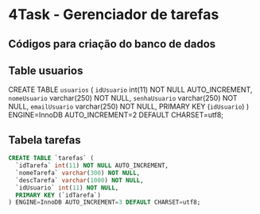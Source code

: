# 4Task - Gerenciador de tarefas


## Códigos para criação do banco de dados

## Table usuarios
CREATE TABLE `usuarios` (
  `idUsuario` int(11) NOT NULL AUTO_INCREMENT,
  `nomeUsuario` varchar(250) NOT NULL,
  `senhaUsuario` varchar(250) NOT NULL,
  `emailUsuario` varchar(250) NOT NULL,
  PRIMARY KEY (`idUsuario`)
) ENGINE=InnoDB AUTO_INCREMENT=2 DEFAULT CHARSET=utf8;

## Tabela tarefas
```sql
CREATE TABLE `tarefas` (
  `idTarefa` int(11) NOT NULL AUTO_INCREMENT,
  `nomeTarefa` varchar(300) NOT NULL,
  `descTarefa` varchar(1000) NOT NULL,
  `idUsuario` int(11) NOT NULL,
  PRIMARY KEY (`idTarefa`)
) ENGINE=InnoDB AUTO_INCREMENT=3 DEFAULT CHARSET=utf8;
```

